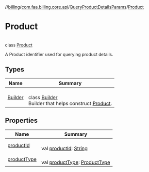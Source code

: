 //[billing](../../../../index.md)/[com.faa.billing.core.api](../../index.md)/[QueryProductDetailsParams](../index.md)/[Product](index.md)

# Product

\
class [Product](index.md)

A Product identifier used for querying product details.

## Types

| Name | Summary |
|---|---|
| [Builder](-builder/index.md) | <br>class [Builder](-builder/index.md)<br>Builder that helps construct [Product](index.md). |

## Properties

| Name | Summary |
|---|---|
| [productId](product-id.md) | <br>val [productId](product-id.md): [String](https://kotlinlang.org/api/latest/jvm/stdlib/kotlin/-string/index.html) |
| [productType](product-type.md) | <br>val [productType](product-type.md): [ProductType](../../-product-type/index.md) |
